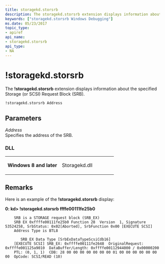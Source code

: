 ```yaml
---
title: storagekd.storsrb
description: The storagekd.storsrb extension displays information about the specified Storage (or SCSI) Request Block (SRB).
keywords: ["storagekd.storsrb Windows Debugging"]
ms.date: 05/23/2017
topic_type:
- apiref
api_name:
- storagekd.storsrb
api_type:
- NA
---
```


# !storagekd.storsrb


The **!storagekd.storsrb** extension displays information about the specified Storage (or SCSI) Request Block (SRB).

```dbgcmd
!storagekd.storsrb Address 
```

## <span id="Parameters"></span><span id="parameters"></span><span id="PARAMETERS"></span>Parameters


<span id="_______Address"></span><span id="_______address"></span><span id="_______ADDRESS"></span> *Address*  
Specifies the address of the SRB.

### <span id="DLL"></span><span id="dll"></span>DLL

<table>
<colgroup>
<col width="50%" />
<col width="50%" />
</colgroup>
<tbody>
<tr class="odd">
<td align="left"><p><strong>Windows 8 and later</strong></p></td>
<td align="left"><p>Storagekd.dll</p></td>
</tr>
</tbody>
</table>

 

## Remarks

Here is an example of the **!storagekd.storsrb** display:

**0: kd&gt; !storagekd.storsrb ffffe00111fe25b0**

```dbgcmd
    SRB is a STORAGE request block (SRB_EX)
    SRB EX 0xffffe00111fe25b0 Function 28  Version  1, Signature 53524258, SrbStatus: 0x02[Aborted], SrbFunction 0x00 [EXECUTE SCSI]
    Address Type is BTL8

       SRB_EX Data Type [SrbExDataTypeScsiCdb16] 
    [EXECUTE SCSI] SRB_EX: 0xffffe00111fe2648  OriginalRequest: 0xffffe001125a9010  DataBuffer/Length: 0xffffe00112944000 / 0x00000200
    PTL: (0, 1, 1)  CDB: 28 00 00 00 00 00 00 00 01 00 00 00 00 00 00 00  OpCode: SCSI/READ (10)   
```

 

 





